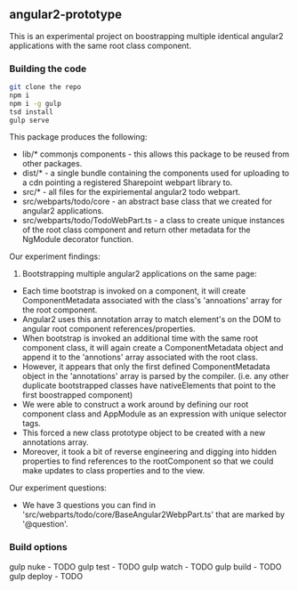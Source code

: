 ## angular2-prototype

This is an experimental project on boostrapping multiple identical angular2 applications with the same root class component.


### Building the code

```bash
git clone the repo
npm i
npm i -g gulp
tsd install
gulp serve
```

This package produces the following:

* lib/* commonjs components - this allows this package to be reused from other packages.
* dist/* - a single bundle containing the components used for uploading to a cdn pointing a registered Sharepoint webpart library to.
* src/* - all files for the expiriemental angular2 todo webpart.
* src/webparts/todo/core - an abstract base class that we created for angular2 applications.
* src/webparts/todo/TodoWebPart.ts - a class to create unique instances of the root class component and return other metadata for the NgModule decorator function.

Our experiment findings:

1. Bootstrapping multiple angular2 applications on the same page:
* Each time bootstrap is invoked on a component, it will create ComponentMetadata associated with the class's 'annoations' array for the root component.
* Angular2 uses this annotation array to match element's on the DOM to angular root component references/properties.
* When bootstrap is invoked an additional time with the same root component class, it will again create a ComponentMetadata object and append it to the 'annotions' array associated with the root class.
* However, it appears that only the first defined ComponentMetadata object in the 'annotations' array is parsed by the compiler. (i.e. any other duplicate bootstrapped classes have nativeElements that point to the first boostrapped component)
* We were able to construct a work around by defining our root component class and AppModule as an expression with unique selector tags.
* This forced a new class prototype object to be created with a new annotations array.
* Moreover, it took a bit of reverse engineering and digging into hidden properties to find references to the rootComponent so that we could make updates to class properties and to the view.

Our experiment questions:
* We have 3 questions you can find in 'src/webparts/todo/core/BaseAngular2WebpPart.ts' that are marked by '@question'.

### Build options

gulp nuke - TODO
gulp test - TODO
gulp watch - TODO
gulp build - TODO
gulp deploy - TODO
